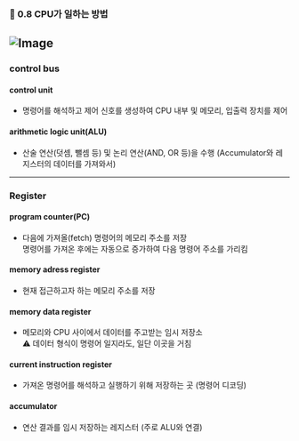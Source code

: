 ### 📌 0.8 CPU가 일하는 방법
![Image](https://github.com/user-attachments/assets/e6c0e76c-95c8-4c16-bd8d-af640faa31f3)
---

### control bus

#### control unit
- 명령어를 해석하고 제어 신호를 생성하여 CPU 내부 및 메모리, 입출력 장치를 제어

#### arithmetic logic unit(ALU)
- 산술 연산(덧셈, 뺄셈 등) 및 논리 연산(AND, OR 등)을 수행
(Accumulator와 레지스터의 데이터를 가져와서)
---

### Register
#### program counter(PC)
- 다음에 가져올(fetch) 명령어의 메모리 주소를 저장  
명령어를 가져온 후에는 자동으로 증가하여 다음 명령어 주소를 가리킴

#### memory adress register
- 현재 접근하고자 하는 메모리 주소를 저장

#### memory data register
- 메모리와 CPU 사이에서 데이터를 주고받는 임시 저장소  
⚠️ 데이터 형식이 명령어 일지라도, 일단 이곳을 거침

#### current instruction register
- 가져온 명령어를 해석하고 실행하기 위해 저장하는 곳 (명령어 디코딩)

#### accumulator
- 연산 결과를 임시 저장하는 레지스터 (주로 ALU와 연결)

